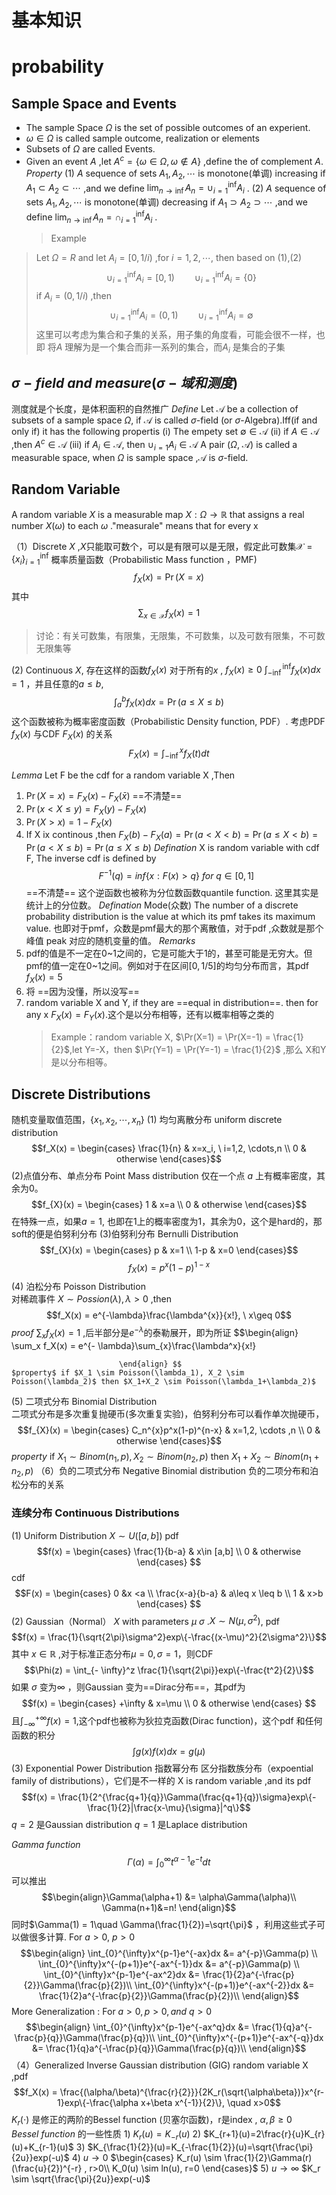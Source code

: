 # 基本知识
# probability
## Sample Space and Events
- The sample Space $\Omega$ is the set of possible outcomes of an experient.
- $\omega \in \Omega$ is called sample outcome, realization or elements
- Subsets of $\Omega$ are called Events.
- Given an event $A$ ,let $A^c = \{ \omega \in \Omega , \omega \notin A \}$ ,define the of complement $A$.
 $Property$
  (1) $A$ sequence of sets $A_1,A_2,\cdots$ is monotone(单调) increasing if $A_1 \subset A_2 \subset \cdots$ ,and we define $\lim_{n\rightarrow \inf} A_n = \cup_{i=1}^{\inf} A_i$ . 
  (2) $A$ sequence of sets $A_1,A_2,\cdots$ is monotone(单调) decreasing if $A_1 \supset A_2 \supset \cdots$ ,and we define $\lim_{n\rightarrow \inf} A_n = \cap_{i=1}^{\inf} A_i$ .
  > Example 
 > Let $\Omega = R$ and let $A_i=[0,1/i)$ ,for $i = 1,2,\cdots$, then based on (1),(2) $$\cup_{i=1}^{\inf} A_i = [0,1)\qquad \cup_{i=1}^{\inf} A_i=\{0\}$$ if $A_i = (0,1/i)$ ,then $$\cup_{i=1}^{\inf} A_i = (0,1)\qquad \cup_{i=1}^{\inf} A_i=\emptyset$$
 > 这里可以考虑为集合和子集的关系，用子集的角度看，可能会很不一样，也即 将$A$ 理解为是一个集合而非一系列的集合，而$A_i$ 是集合的子集 
##  $\sigma-field\ and\ measure$($\sigma-域和测度)$
  测度就是个长度，是体积面积的自然推广
  $Define$ 
   Let $\mathcal{A}$ be a collection of subsets of a sample space $\Omega$, if $\mathcal{A}$ is called $\sigma$-field (or $\sigma$-Algebra).Iff(if and only if) it has the following propertis
    (i) The empety set $\emptyset \in \mathcal{A}$ 
    (ii) if $A \in \mathcal{A}$ ,then $A^c \in \mathcal{A}$
    (iii) if $A_i \in \mathcal{A}$, then $\cup_{i=1} A_i \in \mathcal{A}$ 
  A pair $(\Omega, \ \mathcal{A})$ is called a measurable space, when $\Omega$ is sample space ,$\mathcal{A}$ is $\sigma$-field.
## Random Variable
 A random variable $X$ is a measurable map $X: \Omega \rightarrow \mathbb{R}$ that assigns a real number $X(\omega)$ to each $\omega$ ."measurale" means that for every x 


 （1）Discrete $X$ ,$X$只能取可数个，可以是有限可以是无限，假定此可数集$\mathcal{X} = \{x_i\}_{i=1}^{\inf}$
    概率质量函数（Probabilistic Mass function ，PMF) $$f_{X}(x) = \Pr (X = x)$$
    其中$$\sum_{x\in  \mathcal{X}} f_{X}(x)= 1$$
> 讨论：有关可数集，有限集，无限集，不可数集，以及可数有限集，不可数无限集等

(2) Continuous $X$, 存在这样的函数$f_{X}(x)$ 对于所有的$x$ , $f_X(x)\geq 0$ $\int_{-\inf}^{\inf}f_{X}(x)dx = 1$ ，并且任意的$a \leq b$, $$\int_{a}^{b}f_{X}(x)dx = \Pr(a\leq X\leq b)$$这个函数被称为概率密度函数（Probabilistic Density function, PDF）.
 考虑PDF $f_{X}(x)$ 与CDF $F_{X}(x)$ 的关系$$F_{X}(x) = \int_{-\inf}^xf_{X}(t)dt$$
  
$Lemma$ 
 Let F be the cdf for a random variable X ,Then 
 1) $\Pr(X=x) = F_X(x)-F_X(\bar{x})$  ==不清楚==
 2) $\Pr(x < X  \leq y) = F_X(y) - F_X(x)$
 3) $\Pr(X>x) = 1- F_X(x)$
 4) If X ix continous ,then  $F_X(b)-F_X(a) = \Pr(a<X<b)=\Pr(a\leq X<b)=\Pr(a<X\leq b)=\Pr(a\leq X\leq b)$
$Defination$
 X is random variable with cdf F, The inverse cdf is defined by $$F^{-1}(q) = inf\{x:F(x)>q\} \ for \ q \in [0,1]$$  ==不清楚==
 这个逆函数也被称为分位数函数quantile function. 这里其实是统计上的分位数。
$Defination$
 Mode(众数)
 The number of a discrete probability distribution is the value at which its pmf takes its maximum value.
 也即对于pmf，众数是pmf最大的那个离散值，对于pdf ,众数就是那个峰值 peak 对应的随机变量的值。
$Remarks$
 1) pdf的值是不一定在0~1之间的，它是可能大于1的，甚至可能是无穷大。但pmf的值一定在0~1之间。例如对于在区间$[0,1/5]$的均匀分布而言，其pdf $f_X(x)=5$ 
 2) 将 ==因为没懂，所以没写==
 3) random variable X and Y, if they are ==equal in distribution==. then for any x $F_X(x) = F_Y(x)$.这个是以分布相等，还有以概率相等之类的
    >Example：random variable X, $\Pr(X=1) = \Pr(X=-1) = \frac{1}{2}$,let Y=-X，then $\Pr(Y=1) = \Pr(Y=-1) = \frac{1}{2}$ ,那么 X和Y是以分布相等。
## Discrete Distributions
 随机变量取值范围，$\{x_1,x_2,\cdots, x_n\}$
 (1) 均匀离散分布 uniform discrete distribution 
 $$f_X(x) = \begin{cases} 
  \frac{1}{n} & x=x_i, \ i=1,2, \cdots,n \\
  0 & otherwise
 \end{cases}$$
 (2)点值分布、单点分布 Point Mass distribution 
    仅在一个点 $a$ 上有概率密度，其余为0。 $$f_{X}(x) =  \begin{cases} 
  1 & x=a \\
  0 & otherwise
 \end{cases}$$
    在特殊一点，如果$a = 1$, 也即在1上的概率密度为1，其余为0，这个是hard的，那soft的便是伯努利分布
 (3)伯努利分布 Bernulli Distribution
 $$f_{X}(x) =  \begin{cases} 
  p & x=1 \\
  1-p & x=0
 \end{cases}$$
 $$f_X(x)=p^x(1-p)^{1-x}$$
  (4) 泊松分布 Poisson Distribution   
     对稀疏事件
     $X \sim Possion(\lambda) ,\lambda >0$ ,then $$f_X(x) = e^{-\lambda}\frac{\lambda^{x}}{x!}, \ x\geq 0$$
     $proof$ $\sum_x f_X(x) = 1$ ,后半部分是$e^{-\lambda}$的泰勒展开，即为所证
		    $$\begin{align} 
						    \sum_x f_X(x) = e^{- \lambda}\sum_{x}\frac{\lambda^x}{x!}
						    
						    \end{align} $$
	$property$ if $X_1 \sim Poisson(\lambda_1), X_2 \sim Poisson(\lambda_2)$ then $X_1+X_2 \sim Poisson(\lambda_1+\lambda_2)$
  (5) 二项式分布 Binomial Distribution  
    二项式分布是多次重复抛硬币(多次重复实验)，伯努利分布可以看作单次抛硬币，
    $$f_{X}(x) =  \begin{cases} 
                 C_n^{x}p^x(1-p)^{n-x} & x=1,2, \cdots ,n \\
               0  & otherwise
               \end{cases}$$
    $property$ if $X_1 \sim Binom(n_1,p), X_2 \sim Binom(n_2,p)$ then $X_1+X_2 \sim Binom(n_1+n_2, p)$
  （6）负的二项式分布 Negative Binomial distribution 
       负的二项分布和泊松分布的关系
### 连续分布 Continuous Distributions 
 (1) Uniform Distribution
    $X \sim U([a,b])$ pdf
    $$f(x) =  \begin{cases} 
   \frac{1}{b-a} & x\in [a,b] \\
  0 & otherwise
 \end{cases} $$
    cdf 
    $$F(x) =  \begin{cases} 
   0 &x <a \\
  \frac{x-a}{b-a} & a\leq x \leq b \\
  1 & x>b
 \end{cases} $$
 (2) Gaussian（Normal）
    $X$ with parameters $\mu\  \sigma$ .$X \sim N(\mu,\sigma^{2})$, pdf $$f(x) = \frac{1}{\sqrt{2\pi}\sigma^2}exp\{-\frac{(x-\mu)^2}{2\sigma^2}\}$$
    其中 $x \in \mathbb{R}$ ,对于标准正态分布$\mu = 0, \sigma =1$，则CDF $$\Phi(z) = \int_{- \infty}^z \frac{1}{\sqrt{2\pi}}exp\{-\frac{t^2}{2}\}$$
    如果 $\sigma$ 变为$\infty$ ，则Gaussian 变为==Dirac分布==，其pdf为$$f(x) = \begin{cases} 
   +\infty & x=\mu \\
  0 & otherwise
 \end{cases} $$
     且$\int_{-\infty}^{+\infty}f(x) = 1$,这个pdf也被称为狄拉克函数(Dirac function)，这个pdf 和任何函数的积分$$\int g(x)f(x)dx = g(\mu)$$
 (3) Exponential Power Distribution 指数幂分布
    区分指数族分布（expoential family of distributions），它们是不一样的
    X is random variable ,and its pdf $$f(x) = \frac{1}{2^{\frac{q+1}{q}}\Gamma(\frac{q+1}{q})\sigma}exp\{-\frac{1}{2}|\frac{x-\mu}{\sigma}|^q\}$$
    $q=2$ 是Gaussian distribution
    $q=1$ 是Laplace distribution
    
   $Gamma\ function$
    $$\Gamma(\alpha) = \int_{0}^{\infty}t^{\alpha-1}e^{-t}dt$$
    可以推出$$\begin{align}\Gamma(\alpha+1) &= \alpha\Gamma(\alpha)\\
    \Gamma(n+1)&=n!
    \end{align}$$
    同时$\Gamma(1) = 1\quad  \Gamma(\frac{1}{2})=\sqrt{\pi}$ ，利用这些式子可以做很多计算.
    For $a>0,\ p>0$ 
    $$\begin{align}
		    \int_{0}^{\infty}x^{p-1}e^{-ax}dx &= a^{-p}\Gamma(p) \\
		    \int_{0}^{\infty}x^{-(p+1)}e^{-ax^{-1}}dx &= a^{-p}\Gamma(p) \\
		    \int_{0}^{\infty}x^{p-1}e^{-ax^2}dx &= \frac{1}{2}a^{-\frac{p}{2}}\Gamma(\frac{p}{2})\\
		    \int_{0}^{\infty}x^{-(p+1)}e^{-ax^{-2}}dx &= \frac{1}{2}a^{-\frac{p}{2}}\Gamma(\frac{p}{2})\\
		    \end{align}$$
    More Generalization : For $a>0,p>0,and\ q>0$
    $$\begin{align}
    \int_{0}^{\infty}x^{p-1}e^{-ax^q}dx &= \frac{1}{q}a^{-\frac{p}{q}}\Gamma(\frac{p}{q})\\ 
    \int_{0}^{\infty}x^{-(p+1)}e^{-ax^{-q}}dx &= \frac{1}{q}a^{-\frac{p}{q}}\Gamma(\frac{p}{q})\\ 
    \end{align}$$
 （4）Generalized Inverse Gaussian distribution (GIG) 
    random variable X ,pdf $$f_X(x) = \frac{(\alpha/\beta)^{\frac{r}{2}}}{2K_r(\sqrt{\alpha\beta})}x^{r-1}exp\{-\frac{\alpha x+\beta x^{-1}}{2}\}, \quad x>0$$
    $K_r(\cdot)$ 是修正的两阶的Bessel function (贝塞尔函数)，r是index , $\alpha,\beta\geq0$ 
    $Bessel\ function$ 的一些性质
     1) $K_r(u)=K_{-r}(u)$
     2) $K_{r+1}(u)=2\frac{r}{u}K_{r}(u)+K_{r-1}(u)$
     3) $K_{\frac{1}{2}}(u)=K_{-\frac{1}{2}}(u)=\sqrt{\frac{\pi}{2u}}exp(-u)$
     4) $u\rightarrow 0$ $\begin{cases} K_r(u) \sim \frac{1}{2}\Gamma(r)(\frac{u}{2})^{-r} , r>0\\ K_0(u) \sim ln(u), r=0 \end{cases}$
     5) $u\rightarrow \infty$ $K_r \sim \sqrt{\frac{\pi}{2u}}exp(-u)$ 



